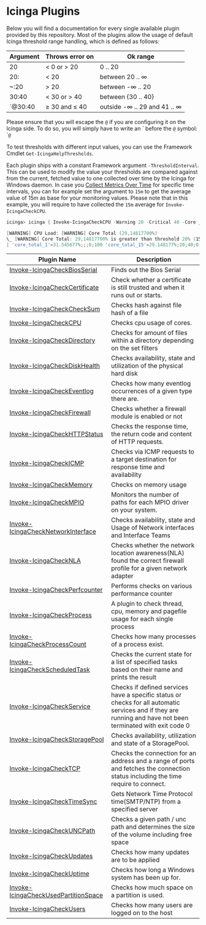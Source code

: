 # Icinga Plugins

Below you will find a documentation for every single available plugin provided by this repository. Most of the plugins allow the usage of default Icinga threshold range handling, which is defined as follows:

| Argument | Throws error on | Ok range                     |
| ---      | ---             | ---                          |
| 20       | < 0 or > 20     | 0 .. 20                      |
| 20:      | < 20            | between 20 .. ∞              |
| ~:20     | > 20            | between -∞ .. 20             |
| 30:40    | < 30 or > 40    | between {30 .. 40}           |
| `@30:40  | ≥ 30 and ≤ 40   | outside -∞ .. 29 and 41 .. ∞ |

Please ensure that you will escape the `@` if you are configuring it on the Icinga side. To do so, you will simply have to write an *\`* before the `@` symbol: \``@`

To test thresholds with different input values, you can use the Framework Cmdlet `Get-IcingaHelpThresholds`.

Each plugin ships with a constant Framework argument `-ThresholdInterval`. This can be used to modify the value your thresholds are compared against from the current, fetched value to one collected over time by the Icinga for Windows daemon. In case you [Collect Metrics Over Time](https://icinga.com/docs/icinga-for-windows/latest/doc/110-Installation/06-Collect-Metrics-over-Time/) for specific time intervals, you can for example set the argument to `15m` to get the average value of 15m as base for your monitoring values. Please note that in this example, you will require to have collected the `15m` average for `Invoke-IcingaCheckCPU`.

```powershell
icinga> icinga { Invoke-IcingaCheckCPU -Warning 20 -Critical 40 -Core _Total -ThresholdInterval 15m }

[WARNING] CPU Load: [WARNING] Core Total (29,14817700%)
\_ [WARNING] Core Total: 29,14817700% is greater than threshold 20% (15m avg.)
| 'core_total_1'=31.545677%;;;0;100 'core_total_15'=29.148177%;20;40;0;100 'core_total_5'=28.827410%;;;0;100 'core_total_20'=30.032942%;;;0;100 'core_total_3'=27.731669%;;;0;100 'core_total'=33.87817%;;;0;100
```

| Plugin Name | Description |
| ---         | --- |
| [Invoke-IcingaCheckBiosSerial](plugins/01-Invoke-IcingaCheckBiosSerial.md) | Finds out the Bios Serial |
| [Invoke-IcingaCheckCertificate](plugins/02-Invoke-IcingaCheckCertificate.md) | Check whether a certificate is still trusted and when it runs out or starts. |
| [Invoke-IcingaCheckCheckSum](plugins/03-Invoke-IcingaCheckCheckSum.md) | Checks hash against file hash of a file |
| [Invoke-IcingaCheckCPU](plugins/04-Invoke-IcingaCheckCPU.md) | Checks cpu usage of cores. |
| [Invoke-IcingaCheckDirectory](plugins/05-Invoke-IcingaCheckDirectory.md) | Checks for amount of files within a directory depending on the set filters |
| [Invoke-IcingaCheckDiskHealth](plugins/20-Invoke-IcingaCheckDiskHealth.md) | Checks availability, state and utilization of the physical hard disk |
| [Invoke-IcingaCheckEventlog](plugins/06-Invoke-IcingaCheckEventlog.md) | Checks how many eventlog occurrences of a given type there are. |
| [Invoke-IcingaCheckFirewall](plugins/07-Invoke-IcingaCheckFirewall.md) | Checks whether a firewall module is enabled or not |
| [Invoke-IcingaCheckHTTPStatus](plugins/25-Invoke-IcingaCheckHTTPStatus.md) | Checks the response time, the return code and content of HTTP requests. |
| [Invoke-IcingaCheckICMP](plugins/08-Invoke-IcingaCheckICMP.md) | Checks via ICMP requests to a target destination for response time and availability |
| [Invoke-IcingaCheckMemory](plugins/09-Invoke-IcingaCheckMemory.md) | Checks on memory usage |
| [Invoke-IcingaCheckMPIO](plugins/26-Invoke-IcingaCheckMPIO.md) | Monitors the number of paths for each MPIO driver on your system. |
| [Invoke-IcingaCheckNetworkInterface](plugins/21-Invoke-IcingaCheckNetworkInterface.md) | Checks availability, state and Usage of Network interfaces and Interface Teams |
| [Invoke-IcingaCheckNLA](plugins/10-Invoke-IcingaCheckNLA.md) | Checks whether the network location awareness(NLA) found the correct firewall profile for a given network adapter |
| [Invoke-IcingaCheckPerfcounter](plugins/11-Invoke-IcingaCheckPerfcounter.md) | Performs checks on various performance counter |
| [Invoke-IcingaCheckProcess](plugins/27-Invoke-IcingaCheckProcess.md) | A plugin to check thread, cpu, memory and pagefile usage for each single process |
| [Invoke-IcingaCheckProcessCount](plugins/12-Invoke-IcingaCheckProcessCount.md) | Checks how many processes of a process exist. |
| [Invoke-IcingaCheckScheduledTask](plugins/19-Invoke-IcingaCheckScheduledTask.md) | Checks the current state for a list of specified tasks based on their name and prints the result |
| [Invoke-IcingaCheckService](plugins/13-Invoke-IcingaCheckService.md) | Checks if defined services have a specific status or checks for all automatic services and if they are running and have not been terminated with exit code 0 |
| [Invoke-IcingaCheckStoragePool](plugins/21-Invoke-IcingaCheckStoragePool.md) | Checks availability, utilization and state of a StoragePool. |
| [Invoke-IcingaCheckTCP](plugins/23-Invoke-IcingaCheckTCP.md) | Checks the connection for an address and a range of ports and fetches the connection status including the time require to connect. |
| [Invoke-IcingaCheckTimeSync](plugins/18-Invoke-IcingaCheckTimeSync.md) | Gets Network Time Protocol time(SMTP/NTP) from a specified server |
| [Invoke-IcingaCheckUNCPath](plugins/24-Invoke-IcingaCheckUNCPath.md) | Checks a given path / unc path and determines the size of the volume including free space |
| [Invoke-IcingaCheckUpdates](plugins/14-Invoke-IcingaCheckUpdates.md) | Checks how many updates are to be applied |
| [Invoke-IcingaCheckUptime](plugins/15-Invoke-IcingaCheckUptime.md) | Checks how long a Windows system has been up for. |
| [Invoke-IcingaCheckUsedPartitionSpace](plugins/16-Invoke-IcingaCheckUsedPartitionSpace.md) | Checks how much space on a partition is used. |
| [Invoke-IcingaCheckUsers](plugins/17-Invoke-IcingaCheckUsers.md) | Checks how many users are logged on to the host |
